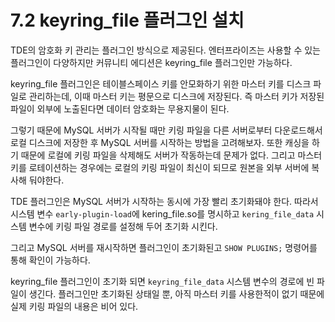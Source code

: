 # 7.2 keyring_file 플러그인 설치

TDE의 암호화 키 관리는 플러그인 방식으로 제공된다. 엔터프라이즈는 사용할 수 있는 플러그인이 다양하지만 커뮤니티 에디션은 keyring_file 플러그인만 가능하다.

keyring_file 플러그인은 테이블스페이스 키를 안모화하기 위한 마스터 키를 디스크 파일로 관리하는데, 이때 마스터 키는 평문으로 디스크에 저장된다. 즉 마스터 키가 저장된 파일이  외부에 노출된다면 데이터 암호화는 무용지물이 된다. 

그렇기 때문에 MySQL 서버가 시작될 때만 키링 파일을 다른 서버로부터 다운로드해서 로컬 디스크에 저장한 후 MySQL 서버를 시작하는 방법을 고려해보자. 또한 캐싱을 하기 때문에 로컬에 키링 파일을 삭제해도 서버가 작동하는데 문제가 없다. 그리고 마스터 키를 로테이션하는 경우에는 로컬의 키링 파일이 최신이 되므로 원본을 외부 서버에 복사해 둬야한다.

TDE 플러그인은 MySQL 서버가 시작하는 동시에 가장 빨리 초기화돼야 한다. 따라서 시스템 변수 `early-plugin-load`에 kering_file.so를 명시하고 `kering_file_data` 시스템 변수에 키링 파일 경로를 설정해 두어 초기화 시킨다. 

그리고 MySQL 서버를 재시작하면 플러그인이 초기화된고 `SHOW PLUGINS;` 명령어를 통해 확인이 가능하다. 

keyring_file 플러그인이 초기화 되면 `keyring_file_data` 시스템 변수의 경로에 빈 파일이 생긴다. 플러그인만 초기화된 상태일 뿐, 아직 마스터 키를 사용한적이 없기 때문에 실제 키링 파일의 내용은 비어 있다.